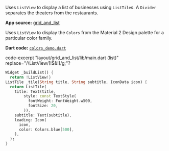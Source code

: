 Uses `ListView` to display a list of businesses using
  `ListTile`s. A `Divider` separates the theaters from
  the restaurants.

  **App source:** [grid_and_list](}/layout/grid_and_list)




  Uses `ListView` to display the `Colors` from
  the Material 2 Design palette
  for a particular color family.

  **Dart code:**
  [`colors_demo.dart`](}/layout/gallery/lib/colors_demo.dart)


code-excerpt "layout/grid_and_list/lib/main.dart (list)" replace="/\ListView/[!$&!]/g;"?
```dart
Widget _buildList() {
  return !ListView!}
ListTile _tile(String title, String subtitle, IconData icon) {
  return ListTile(
    title: Text(title,
        style: const TextStyle(
          fontWeight: FontWeight.w500,
          fontSize: 20,
        )),
    subtitle: Text(subtitle),
    leading: Icon(
      icon,
      color: Colors.blue[500],
    ),
  );
}
```
